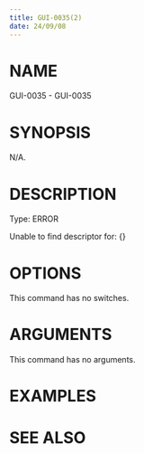 ```yaml
---
title: GUI-0035(2)
date: 24/09/08
---
```


# NAME

GUI-0035 - GUI-0035

# SYNOPSIS

N/A.

# DESCRIPTION

Type: ERROR

Unable to find descriptor for: {}

# OPTIONS

This command has no switches.

# ARGUMENTS

This command has no arguments.

# EXAMPLES

# SEE ALSO
